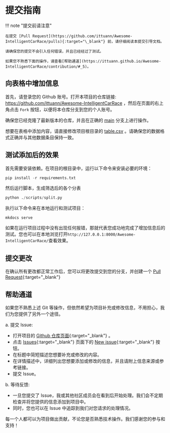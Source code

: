 # 提交指南

!!! note "提交前请注意"

    在提交 [Pull Request](https://github.com/ittuann/Awesome-IntelligentCarRace/pulls){:target="\_blank"} 前，请仔细阅读本提交引导文档。

    请确保您的提交不会引入任何错误，并且已经经过了测试。

    如果您不熟悉下面的操作，请查看[帮助通道](https://ittuann.github.io/Awesome-IntelligentCarRace/contribution/#_5)。

## 向表格中增加信息

首先，请登录您的 Github 账号。打开本项目的仓库链接: <https://github.com/ittuann/Awesome-IntelligentCarRace> ，然后在页面的右上角点击 `Fork` 按钮，以便将本仓库分支到您的个人账号。

确保您已经克隆了最新版本的仓库，并且在正确的 [main](https://github.com/ittuann/Awesome-IntelligentCarRace/tree/main) 分支上进行操作。

想要在表格中添加内容，请直接修改项目根目录的 [table.csv](https://github.com/ittuann/Awesome-IntelligentCarRace/blob/main/table.csv) 。请确保您的数据格式正确并与其他数据条目保持一致。

## 测试添加后的效果

首先需要安装依赖。在项目的根目录中，运行以下命令来安装必要的环境：

```python
pip install -r requirements.txt
```

然后运行脚本，生成筛选后的各个分表

```python
python ./scripts/split.py
```

执行以下命令来在本地运行和测试项目：

```shell
mkdocs serve
```

如果在运行项目过程中没有出现任何报错，那就代表您成功地完成了增加信息后的测试。您也可以在本地浏览打开`http://127.0.0.1:8000/Awesome-IntelligentCarRace/`查看效果。

## 提交更改

在确认所有更改都正常工作后，您可以将更改提交到您的分支，并创建一个 [Pull Request](https://github.com/ittuann/Awesome-IntelligentCarRace/pulls){:target="\_blank"}

## 帮助通道

如果您不熟悉上述 Git 等操作，但依然希望为项目补充或修改信息，不用担心，我们为您提供了另外一个途径。

a. 提交 Issue:

- 打开项目的 [Github 仓库页面](https://github.com/ittuann/Awesome-IntelligentCarRace){:target="\_blank"} 。
- 点击 [Issues](https://github.com/ittuann/Awesome-IntelligentCarRace/issues){:target="\_blank"} 页面下的 [New issue](https://github.com/ittuann/Awesome-IntelligentCarRace/issues/new/choose){:target="\_blank"} 按钮。
- 在标题中简短描述您想要补充或修改的内容。
- 在详情描述中，详细列出您想要添加或修改的信息，并且请附上信息来源或参考链接。
- 提交 Issue。

b. 等待反馈:

- 一旦您提交了 Issue，我或其他社区成员会在看到后开始处理。我们会不定期检查并将您提供的信息添加到项目中。
- 同时，您也可以在 Issue 中追踪到我们对您请求的处理情况。

每一个人都可以为项目做出贡献，不论您是否熟悉技术操作。我们感谢您的参与和支持！
